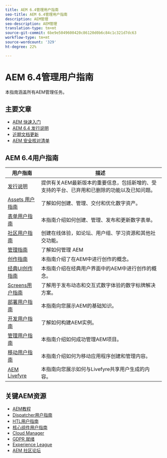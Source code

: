 ```yaml
---
title: AEM 6.4管理用户指南
seo-title: AEM 6.4管理用户指南
description: AEM管理
seo-description: AEM管理
translation-type: tm+mt
source-git-commit: 6be9e5049600420c86120d0b6c84c1c321d7dc63
workflow-type: tm+mt
source-wordcount: '329'
ht-degree: 22%

---
```



# AEM 6.4管理用户指南

本指南涵盖所有AEM管理任务。

## 主要文章

* [AEM 快速入门](https://helpx.adobe.com/experience-manager/get-started.html)
* [AEM 6.4 发行说明](/help/release-notes/home.md)
* [近期文档更新](https://helpx.adobe.com/experience-manager/documentation-updates.html)
* [AEM 安全核对清单](/help/sites-administering/security-checklist.md)

## AEM 6.4用户指南

| 用户指南 | 描述 |
|--- |---|
| [发行说明](/help/release-notes/home.md) | 提供有关AEM最新版本的重要信息，包括新增的、受支持的平台、已弃用和已删除的功能以及已知问题。 |
| [Assets 用户指南](/help/assets/home.md) | 了解如何创建、管理、交付和优化数字资产。 |
| [表单用户指南](/help/forms/home.md) | 本指南介绍如何创建、管理、发布和更新数字表单。 |
| [社区用户指南](/help/communities/home.md) | 创建在线体验，如论坛、用户组、学习资源和其他社交功能。 |
| [管理指南](/help/sites-administering/home.md) | 了解如何管理 AEM |
| [创作指南](/help/sites-authoring/home.md) | 本指南介绍了在AEM中进行创作的概念。 |
| [经典UI创作指南](/help/sites-classic-ui-authoring/home.md) | 本指南介绍在经典用户界面中的AEM中进行创作的概念。 |
| [Screens用户指南](https://docs.adobe.com/content/help/en/experience-manager-screens/user-guide/aem-screens-introduction.html) | 了解用于发布动态和交互式数字体验的数字标牌解决方案。 |
| [部署用户指南](/help/sites-deploying/home.md) | 本指南向您展示AEM的基础知识。 |
| [开发用户指南](/help/sites-developing/home.md) | 了解如何构建AEM实例。 |
| [管理用户指南](/help/managing/home.md) | 本指南介绍如何成功管理AEM项目。 |
| [移动用户指南](/help/mobile/home.md) | 本指南介绍如何为移动应用程序创建和管理内容。 |
| [AEM Livefyre](https://marketing.adobe.com/resources/help/en_US/livefyre/home.html) | 本指南向您展示如何与Livefyre共享用户生成的内容。 |

## 关键AEM资源

* [AEM教程](https://helpx.adobe.com/experience-manager/kt/index/aem-6-4-videos.html)
* [Dispatcher用户指南](https://docs.adobe.com/content/help/en/experience-manager-dispatcher/using/dispatcher.html)
* [HTL用户指南](https://docs.adobe.com/content/help/zh-Hans/experience-manager-htl/using/overview.html)
* [核心组件用户指南](https://docs.adobe.com/content/help/zh-Hans/experience-manager-core-components/using/introduction.html)
* [Cloud Manager](https://docs.adobe.com/content/help/zh-Hans/experience-manager-cloud-manager/using/introduction-to-cloud-manager.html)
* [GDPR 就绪](/help/managing/data-protection-and-privacy.md)
* [Experience League](https://guided.adobe.com/?promoid=K42KVXHD&amp;mv=other#solutions/experience-manager)
* [AEM 社区论坛](https://forums.adobe.com/community/experience-cloud/marketing-cloud/experience-manager)